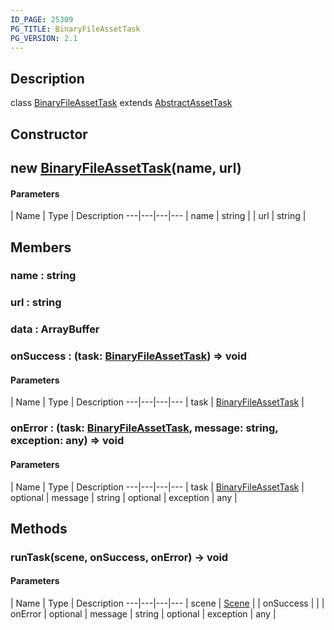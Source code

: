 ```yaml
---
ID_PAGE: 25309
PG_TITLE: BinaryFileAssetTask
PG_VERSION: 2.1
---
```

## Description

class [BinaryFileAssetTask](/classes/3.1/BinaryFileAssetTask) extends [AbstractAssetTask](/classes/3.1/AbstractAssetTask)



## Constructor

## new [BinaryFileAssetTask](/classes/3.1/BinaryFileAssetTask)(name, url)



#### Parameters
 | Name | Type | Description
---|---|---|---
 | name | string | 
 | url | string | 
## Members

### name : string


### url : string


### data : ArrayBuffer


### onSuccess : (task: [BinaryFileAssetTask](/classes/3.1/BinaryFileAssetTask)) =&gt; void



#### Parameters
 | Name | Type | Description
---|---|---|---
 | task | [BinaryFileAssetTask](/classes/3.1/BinaryFileAssetTask) | 

### onError : (task: [BinaryFileAssetTask](/classes/3.1/BinaryFileAssetTask), message: string, exception: any) =&gt; void



#### Parameters
 | Name | Type | Description
---|---|---|---
 | task | [BinaryFileAssetTask](/classes/3.1/BinaryFileAssetTask) | 
optional | message | string | 
optional | exception | any | 
## Methods

### runTask(scene, onSuccess, onError) &rarr; void



#### Parameters
 | Name | Type | Description
---|---|---|---
 | scene | [Scene](/classes/3.1/Scene) | 
 | onSuccess |  | 
 | onError | optional | message | string | 
optional | exception | any | 

